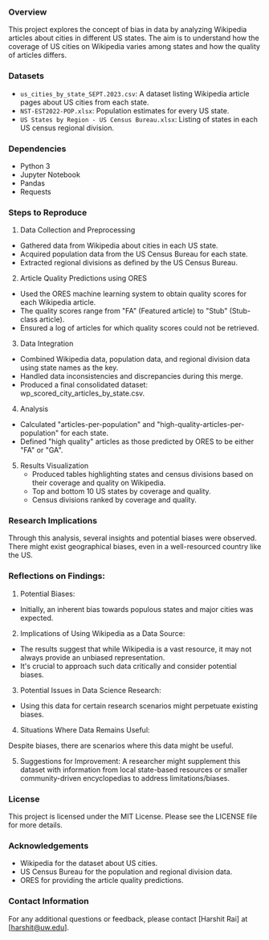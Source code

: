 ### Overview
This project explores the concept of bias in data by analyzing Wikipedia articles about cities in different US states. The aim is to understand how the coverage of US cities on Wikipedia varies among states and how the quality of articles differs.

### Datasets
- `us_cities_by_state_SEPT.2023.csv`: A dataset listing Wikipedia article pages about US cities from each state.
- `NST-EST2022-POP.xlsx`: Population estimates for every US state.
- `US States by Region - US Census Bureau.xlsx`: Listing of states in each US census regional division.

### Dependencies
- Python 3
- Jupyter Notebook
- Pandas
- Requests

### Steps to Reproduce
1. Data Collection and Preprocessing
- Gathered data from Wikipedia about cities in each US state.
- Acquired population data from the US Census Bureau for each state.
- Extracted regional divisions as defined by the US Census Bureau.

2. Article Quality Predictions using ORES
- Used the ORES machine learning system to obtain quality scores for each Wikipedia article.
- The quality scores range from "FA" (Featured article) to "Stub" (Stub-class article).
- Ensured a log of articles for which quality scores could not be retrieved.

3. Data Integration
- Combined Wikipedia data, population data, and regional division data using state names as the key.
- Handled data inconsistencies and discrepancies during this merge.
- Produced a final consolidated dataset: wp_scored_city_articles_by_state.csv.

4. Analysis
- Calculated "articles-per-population" and "high-quality-articles-per-population" for each state.
- Defined "high quality" articles as those predicted by ORES to be either "FA" or "GA".

5. Results Visualization
   - Produced tables highlighting states and census divisions based on their coverage and quality on Wikipedia.
   - Top and bottom 10 US states by coverage and quality.
   - Census divisions ranked by coverage and quality.

### Research Implications
Through this analysis, several insights and potential biases were observed. There might exist geographical biases, even in a well-resourced country like the US.

### Reflections on Findings:

1. Potential Biases:
- Initially, an inherent bias towards populous states and major cities was expected.

2. Implications of Using Wikipedia as a Data Source:
- The results suggest that while Wikipedia is a vast resource, it may not always provide an unbiased representation.
- It's crucial to approach such data critically and consider potential biases.

3. Potential Issues in Data Science Research:
- Using this data for certain research scenarios might perpetuate existing biases.

4. Situations Where Data Remains Useful:

Despite biases, there are scenarios where this data might be useful.

5. Suggestions for Improvement:
A researcher might supplement this dataset with information from local state-based resources or smaller community-driven encyclopedias to address limitations/biases.

### License
This project is licensed under the MIT License. Please see the LICENSE file for more details.

### Acknowledgements
- Wikipedia for the dataset about US cities.
- US Census Bureau for the population and regional division data.
- ORES for providing the article quality predictions.

### Contact Information
For any additional questions or feedback, please contact [Harshit Rai] at [harshit@uw.edu].